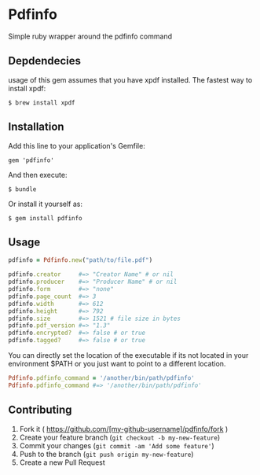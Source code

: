 # Pdfinfo

Simple ruby wrapper around the pdfinfo command

## Depdendecies

usage of this gem assumes that you have xpdf installed.  The fastest way to install xpdf:

    $ brew install xpdf
    
## Installation

Add this line to your application's Gemfile:

    gem 'pdfinfo'

And then execute:

    $ bundle

Or install it yourself as:

    $ gem install pdfinfo

## Usage


```ruby
pdfinfo = Pdfinfo.new("path/to/file.pdf")

pdfinfo.creator     #=> "Creator Name" # or nil
pdfinfo.producer    #=> "Producer Name" # or nil
pdfinfo.form        #=> "none"
pdfinfo.page_count  #=> 3
pdfinfo.width       #=> 612
pdfinfo.height      #=> 792
pdfinfo.size        #=> 1521 # file size in bytes
pdfinfo.pdf_version #=> "1.3"
pdfinfo.encrypted?  #=> false # or true
pdfinfo.tagged?     #=> false # or true
```

You can directly set the location of the executable if its not located in your environment $PATH or you just want to point to a different location.

```ruby
Pdfinfo.pdfinfo_command = '/another/bin/path/pdfinfo'
Pdfinfo.pdfinfo_command #=> '/another/bin/path/pdfinfo'
```

## Contributing

1. Fork it ( https://github.com/[my-github-username]/pdfinfo/fork )
2. Create your feature branch (`git checkout -b my-new-feature`)
3. Commit your changes (`git commit -am 'Add some feature'`)
4. Push to the branch (`git push origin my-new-feature`)
5. Create a new Pull Request
